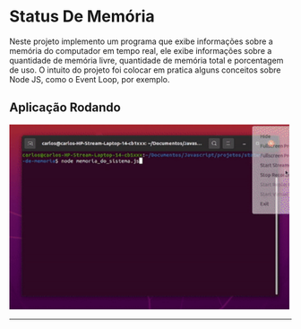 # Status De Memória 
<p>
  Neste projeto implemento um programa que exibe informações sobre a memória do computador em tempo real, ele exibe informações sobre a quantidade de memória livre, quantidade de memória total e porcentagem de uso. O intuito do projeto foi colocar em pratica alguns conceitos sobre Node JS, como o Event Loop, por exemplo.
</p>

<h2>Aplicação Rodando</h2>
<p>
  <img width="500px" alt = "aplicacao rodando" src = "https://github.com/CarlosVinicios99/Status-Da-Memoria/blob/main/imagens/aplicacao-rodando.gif?raw=true">
</p>
<hr>
<br>
